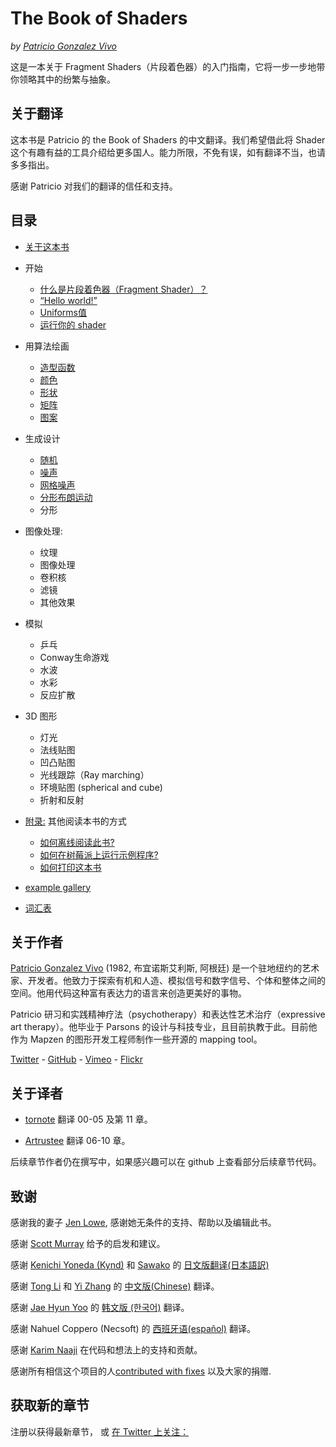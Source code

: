 <canvas id="custom" class="canvas" data-fragment-url="examples/moon.frag" data-textures="examples/images/moon-texture.jpg" width="350px" height="350px"></canvas>

# The Book of Shaders
*by [Patricio Gonzalez Vivo](http://patriciogonzalezvivo.com/)*

这是一本关于 Fragment Shaders（片段着色器）的入门指南，它将一步一步地带你领略其中的纷繁与抽象。

<div class="header">
<a href="https://www.paypal.com/cgi-bin/webscr?cmd=_s-xclick&hosted_button_id=B5FSVSHGEATCG" style="float: right;"><img src="https://www.paypalobjects.com/en_US/i/btn/btn_donate_SM.gif" alt=""></a>
</div>

## 关于翻译
这本书是 Patricio 的 the Book of Shaders 的中文翻译。我们希望借此将 Shader 这个有趣有益的工具介绍给更多国人。能力所限，不免有误，如有翻译不当，也请多多指出。

感谢 Patricio 对我们的翻译的信任和支持。

## 目录

* [关于这本书](00/?lan=ch)

* 开始
    * [什么是片段着色器（Fragment Shader）？](01/?lan=ch)
    * [“Hello world!”](02/?lan=ch)
    * [Uniforms值](03/?lan=ch)
    * [运行你的 shader](04/?lan=ch)

* 用算法绘画
    * [造型函数](05/?lan=ch)
    * [颜色](06/?lan=ch)
    * [形状](07/?lan=ch)
    * [矩阵](08/?lan=ch)
    * [图案](09/?lan=ch)

* 生成设计
    * [随机](10/?lan=ch)
    * [噪声](11/?lan=ch)
    * [网格噪声](12/?lan=ch)
    * [分形布朗运动](13/?lan=ch)
    * 分形

* 图像处理:
    * 纹理
    * 图像处理
    * 卷积核
    * 滤镜
    * 其他效果

* 模拟
    * 乒乓
    * Conway生命游戏
    * 水波
    * 水彩
    * 反应扩散

* 3D 图形
    * 灯光
    * 法线贴图
    * 凹凸贴图
    * 光线跟踪（Ray marching）
    * 环境贴图 (spherical and cube)
    * 折射和反射

* [附录:](appendix/) 其他阅读本书的方式
	* [如何离线阅读此书?](appendix/?lan=ch)
	* [如何在树莓派上运行示例程序?](appendix/?lan=ch)
	* [如何打印这本书](appendix/?lan=ch)

* [example gallery](examples/?lan=ch)

* [词汇表](glossary/?lan=ch)


## 关于作者

[Patricio Gonzalez Vivo](http://patriciogonzalezvivo.com/) (1982, 布宜诺斯艾利斯, 阿根廷) 是一个驻地纽约的艺术家、开发者。他致力于探索有机和人造、模拟信号和数字信号、个体和整体之间的空间。他用代码这种富有表达力的语言来创造更美好的事物。

Patricio 研习和实践精神疗法（psychotherapy）和表达性艺术治疗（expressive art therapy）。他毕业于 Parsons 的设计与科技专业，且目前执教于此。目前他作为 Mapzen 的图形开发工程师制作一些开源的 mapping tool。

<div class="header"><a href="https://twitter.com/patriciogv" target="_blank">Twitter</a> - <a href="https://github.com/patriciogonzalezvivo" target="_blank">GitHub</a> - <a href="https://vimeo.com/patriciogv" target="_blank">Vimeo</a> - <a href="https://www.flickr.com/photos/106950246@N06/" target="_blank"> Flickr</a></div>

## 关于译者

* [tornote](https://github.com/tornoteli) 翻译 00-05 及第 11 章。

* [Artrustee](https://github.com/Artrustee) 翻译 06-10 章。

后续章节作者仍在撰写中，如果感兴趣可以在 github 上查看部分后续章节代码。

## 致谢

感谢我的妻子 [Jen Lowe](http://www.datatelling.com/), 感谢她无条件的支持、帮助以及编辑此书。

感谢 [Scott Murray](http://alignedleft.com/) 给予的启发和建议。

感谢 [Kenichi Yoneda (Kynd)](https://twitter.com/kyndinfo) 和 [Sawako](https://twitter.com/sawakohome) 的 [日文版翻译(日本語訳)](?lan=jp)

感谢 [Tong Li](https://www.facebook.com/tong.lee.9484) 和 [Yi Zhang](https://www.facebook.com/archer.zetta?pnref=story) 的 [中文版(Chinese)](?lan=ch) 翻译。

感谢 [Jae Hyun Yoo](https://www.facebook.com/fkkcloud) 的 [韩文版 (한국어)](?lan=kr) 翻译。

感谢 Nahuel Coppero (Necsoft) 的 [西班牙语(español)](?lan=es) 翻译。

感谢 [Karim Naaji](http://karim.naaji.fr/) 在代码和想法上的支持和贡献。

感谢所有相信这个项目的人[contributed with fixes](https://github.com/patriciogonzalezvivo/thebookofshaders/graphs/contributors) 以及大家的捐赠.

## 获取新的章节

注册以获得最新章节， 或 [在 Twitter 上关注：](https://twitter.com/bookofshaders)

<div id="fd-form-623359074e5181d777e479f9"></div>
<script>
  window.fd('form', {
    formId: '623359074e5181d777e479f9',
    containerEl: '#fd-form-623359074e5181d777e479f9'
  });
</script>
